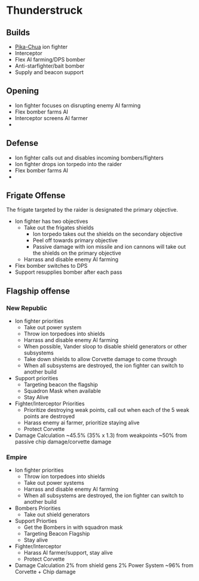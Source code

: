 # Thunderstruck

## Builds

* [Pika-Chua](/knowledgebase/Builds/PikaChua.md) ion fighter
* Interceptor
* Flex AI farming/DPS bomber
* Anti-starfighter/bait bomber
* Supply and beacon support

## Opening

* Ion fighter focuses on disrupting enemy AI farming
* Flex bomber farms AI
* Interceptor screens AI farmer
* 

## Defense

* Ion fighter calls out and disables incoming bombers/fighters
* Ion fighter drops ion torpedo into the raider
* Flex bomber farms AI
* 

## Frigate Offense

The frigate targeted by the raider is designated the primary objective.

* Ion fighter has two objectives
  * Take out the frigates shields
    * Ion torpedo takes out the shields on the secondary objective
    * Peel off towards primary objective
    * Passive damage with ion missile and ion cannons will take out the shields on the primary objective
  * Harrass and disable enemy AI farming
* Flex bomber switches to DPS
* Support resupplies bomber after each pass

## Flagship offense

### New Republic

* Ion fighter priorities
  * Take out power system
  * Throw ion torpedoes into shields
  * Harrass and disable enemy AI farming
  * When possible, Vander sloop to disable shield generators or other subsystems
  * Take down shields to allow Corvette damage to come through
  * When all subsystems are destroyed, the ion fighter can switch to another build
* Support priorities
  * Targeting beacon the flagship
  * Squadron Mask when available
  * Stay Alive
* Fighter/Interceptor Priorities
  * Prioritize destroying weak points, call out when each of the 5 weak points are destroyed
  * Harass enemy ai farmer, prioritize staying alive
  * Protect Corvette
* Damage Calculation ~45.5% (35% x 1.3) from weakpoints ~50% from passive chip damage/corvette damage 
  
### Empire

* Ion fighter priorities
  * Throw ion torpedoes into shields
  * Take out power systems
  * Harrass and disable enemy AI farming
  * When all subsystems are destroyed, the ion fighter can switch to another build
* Bombers Priorities
  * Take out shield generators
* Support Priorties
  * Get the Bombers in with squadron mask
  * Targeting Beacon Flagship
  * Stay alive
* Fighter/Interceptor
  * Harass AI farmer/support, stay alive
  * Protect Corvette
* Damage Calculation 2% from shield gens 2% Power System ~96% from Corvette + Chip damage


